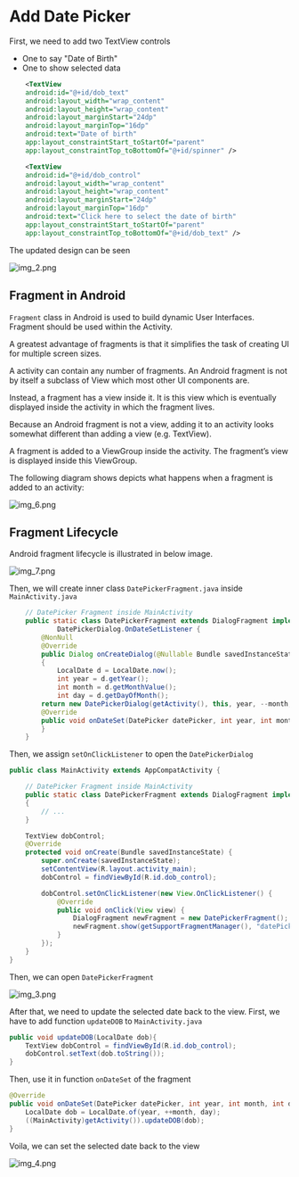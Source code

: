 # Add Date Picker

First, we need to add two TextView controls
- One to say "Date of Birth"
- One to show selected data 

```xml
    <TextView
    android:id="@+id/dob_text"
    android:layout_width="wrap_content"
    android:layout_height="wrap_content"
    android:layout_marginStart="24dp"
    android:layout_marginTop="16dp"
    android:text="Date of birth"
    app:layout_constraintStart_toStartOf="parent"
    app:layout_constraintTop_toBottomOf="@+id/spinner" />

    <TextView
    android:id="@+id/dob_control"
    android:layout_width="wrap_content"
    android:layout_height="wrap_content"
    android:layout_marginStart="24dp"
    android:layout_marginTop="16dp"
    android:text="Click here to select the date of birth"
    app:layout_constraintStart_toStartOf="parent"
    app:layout_constraintTop_toBottomOf="@+id/dob_text" />

```

The updated design can be seen

![img_2.png](img_2.png)

## Fragment in Android

`Fragment` class in Android is used to build dynamic User Interfaces. Fragment should be used within the Activity.

A greatest advantage of fragments is that it simplifies the task of creating UI for multiple screen sizes.

A activity can contain any number of fragments. An Android fragment is not by itself a subclass of View which most other UI components are.

Instead, a fragment has a view inside it. It is this view which is eventually displayed inside the activity in which the fragment lives.

Because an Android fragment is not a view, adding it to an activity looks somewhat different than adding a view (e.g. TextView).

A fragment is added to a ViewGroup inside the activity. The fragment’s view is displayed inside this ViewGroup.

The following diagram shows depicts what happens when a fragment is added to an activity:

![img_6.png](img_6.png)

## Fragment Lifecycle

Android fragment lifecycle is illustrated in below image.

![img_7.png](img_7.png)

Then, we will create inner class `DatePickerFragment.java` inside `MainActivity.java`

```java
    // DatePicker Fragment inside MainActivity
    public static class DatePickerFragment extends DialogFragment implements
            DatePickerDialog.OnDateSetListener {
        @NonNull
        @Override
        public Dialog onCreateDialog(@Nullable Bundle savedInstanceState)
        {
            LocalDate d = LocalDate.now();
            int year = d.getYear();
            int month = d.getMonthValue();
            int day = d.getDayOfMonth();
        return new DatePickerDialog(getActivity(), this, year, --month, day);}
        @Override
        public void onDateSet(DatePicker datePicker, int year, int month, int day){
        }
    }
```

Then, we assign `setOnClickListener` to open the `DatePickerDialog`

```java
public class MainActivity extends AppCompatActivity {

    // DatePicker Fragment inside MainActivity
    public static class DatePickerFragment extends DialogFragment implements
    {
        // ...
    }

    TextView dobControl;
    @Override
    protected void onCreate(Bundle savedInstanceState) {
        super.onCreate(savedInstanceState);
        setContentView(R.layout.activity_main);
        dobControl = findViewById(R.id.dob_control);

        dobControl.setOnClickListener(new View.OnClickListener() {
            @Override
            public void onClick(View view) {
                DialogFragment newFragment = new DatePickerFragment();
                newFragment.show(getSupportFragmentManager(), "datePicker");
            }
        });
    }
}
```
Then, we can open `DatePickerFragment`

![img_3.png](img_3.png)

After that, we need to update the selected date back to the view. First, we have to add function `updateDOB` to `MainActivity.java`
```java
public void updateDOB(LocalDate dob){
    TextView dobControl = findViewById(R.id.dob_control);
    dobControl.setText(dob.toString());
}
```

Then, use it in function `onDateSet` of the fragment
```java
@Override
public void onDateSet(DatePicker datePicker, int year, int month, int day){
    LocalDate dob = LocalDate.of(year, ++month, day);
    ((MainActivity)getActivity()).updateDOB(dob);
}
```

Voila, we can set the selected date back to the view

![img_4.png](img_4.png)
